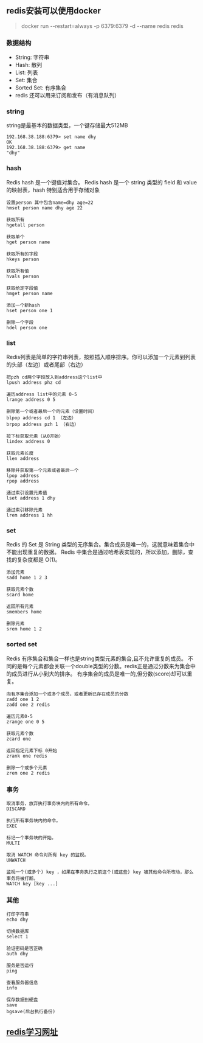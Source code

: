 ## redis安装可以使用docker

> docker run --restart=always -p 6379:6379 -d --name redis redis

### 数据结构

- String: 字符串
- Hash: 散列
- List: 列表
- Set: 集合
- Sorted Set: 有序集合
- redis 还可以用来订阅和发布（有消息队列）

### string

string是最基本的数据类型，一个键存储最大512MB

```redis
192.168.38.188:6379> set name dhy
OK
192.168.38.188:6379> get name
"dhy"
```

### hash

Redis hash 是一个键值对集合。
Redis hash 是一个 string 类型的 field 和 value 的映射表，hash 特别适合用于存储对象

```redis
设置person 其中包含name=dhy age=22
hmset person name dhy age 22

获取所有
hgetall person

获取单个
hget person name

获取所有的字段
hkeys person

获取所有值
hvals person

获取给定字段值
hmget person name

添加一个新hash
hset person one 1

删除一个字段
hdel person one
```

### list

Redis列表是简单的字符串列表，按照插入顺序排序。你可以添加一个元素到列表的头部（左边）或者尾部（右边）

```redis
把pzh cd两个字段放入到address这个list中
lpush address phz cd

遍历address list中的元素 0-5
lrange address 0 5

删除第一个或者最后一个的元素（设置时间）
blpop address cd 1 （左边）
brpop address pzh 1 （右边）

按下标获取元素（从0开始）
lindex address 0

获取元素长度
llen address

移除并获取第一个元素或者最后一个
lpop address
rpop address

通过索引设置元素值
lset address 1 dhy

通过索引移除元素
lrem address 1 hh
```

### set

Redis 的 Set 是 String 类型的无序集合。集合成员是唯一的，这就意味着集合中不能出现重复的数据。
Redis 中集合是通过哈希表实现的，所以添加，删除，查找的复杂度都是 O(1)。

```redis
添加元素
sadd home 1 2 3

获取元素个数
scard home

返回所有元素
smembers home

删除元素
srem home 1 2
```

### sorted set

Redis 有序集合和集合一样也是string类型元素的集合,且不允许重复的成员。
不同的是每个元素都会关联一个double类型的分数。redis正是通过分数来为集合中的成员进行从小到大的排序。
有序集合的成员是唯一的,但分数(score)却可以重复。

```redis
向有序集合添加一个或多个成员，或者更新已存在成员的分数
zadd one 1 2
zadd one 2 redis

遍历元素0-5
zrange one 0 5

获取元素个数
zcard one

返回指定元素下标 0开始
zrank one redis

删除一个或多个元素
zrem one 2 redis
```

### 事务

```redis
取消事务，放弃执行事务块内的所有命令。
DISCARD 

执行所有事务块内的命令。
EXEC 

标记一个事务块的开始。
MULTI 

取消 WATCH 命令对所有 key 的监视。
UNWATCH 

监视一个(或多个) key ，如果在事务执行之前这个(或这些) key 被其他命令所改动，那么事务将被打断。
WATCH key [key ...] 
```

### 其他

```redis
打印字符串
echo dhy

切换数据库
select 1

验证密码是否正确
auth dhy

服务是否运行
ping

查看服务器信息
info

保存数据到硬盘
save
bgsave(后台执行备份)
```

## [redis学习网址](https://www.runoob.com/redis/redis-server.html)